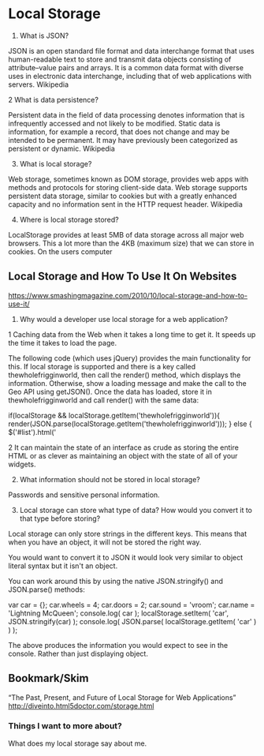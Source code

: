 # Local Storage

1. What is JSON?


JSON is an open standard file format and data interchange format that uses human-readable text to store and transmit data objects consisting of attribute–value pairs and arrays. It is a common data format with diverse uses in electronic data interchange, including that of web applications with servers. Wikipedia

2 What is data persistence?


Persistent data in the field of data processing denotes information that is infrequently accessed and not likely to be modified. Static data is information, for example a record, that does not change and may be intended to be permanent. It may have previously been categorized as persistent or dynamic. Wikipedia

3. What is local storage?

Web storage, sometimes known as DOM storage, provides web apps with methods and protocols for storing client-side data. Web storage supports persistent data storage, similar to cookies but with a greatly enhanced capacity and no information sent in the HTTP request header. Wikipedia


4. Where is local storage stored?

LocalStorage provides at least 5MB of data storage across all major web browsers. This a lot more than the 4KB (maximum size) that we can store in cookies. On the users computer



## Local Storage and How To Use It On Websites
https://www.smashingmagazine.com/2010/10/local-storage-and-how-to-use-it/


1. Why would a developer use local storage for a web application?

 1 Caching data from the Web when it takes a long time to get it. It speeds up the time it takes to load the page.

 The following code (which uses jQuery) provides the main functionality for this. If local storage is supported and there is a key called thewholefrigginworld, then call the render() method, which displays the information. Otherwise, show a loading message and make the call to the Geo API using getJSON(). Once the data has loaded, store it in thewholefrigginworld and call render() with the same data:

 if(localStorage && localStorage.getItem('thewholefrigginworld')){
  render(JSON.parse(localStorage.getItem('thewholefrigginworld')));
} else {
  $('#list').html('


  2 It can maintain the state of an interface as crude as storing the entire HTML or as clever as maintaining an object with the state of all of your widgets.



2. What information should not be stored in local storage?

Passwords and sensitive personal information.


3. Local storage can store what type of data? How would you convert it to that type before storing?

Local storage can only store strings in the different keys. This means that when you have an object, it will not be stored the right way.

You would want to convert it to JSON it would look very similar to object literal syntax but it isn't an object.

You can work around this by using the native JSON.stringify() and JSON.parse() methods:

var car = {};
car.wheels = 4;
car.doors = 2;
car.sound = 'vroom';
car.name = 'Lightning McQueen';
console.log( car );
localStorage.setItem( 'car', JSON.stringify(car) );
console.log( JSON.parse( localStorage.getItem( 'car' ) ) );

The above produces the information you would expect to see in the console. Rather than just displaying object.


## Bookmark/Skim

“The Past, Present, and Future of Local Storage for Web Applications”
http://diveinto.html5doctor.com/storage.html


### Things I want to more about?

What does my local storage say about me.